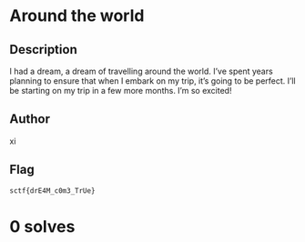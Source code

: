 # Around the world

## Description

I had a dream, a dream of travelling around the world. I’ve spent years planning to ensure that when I embark on my trip, it’s going to be perfect. I’ll be starting on my trip in a few more months. I’m so excited!

## Author

xi

## Flag

`sctf{drE4M_c0m3_TrUe}`

# 0 solves
